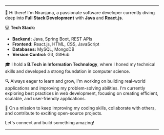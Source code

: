 
---

👋 Hi there! I'm Niranjana, a passionate software developer currently diving deep into **Full Stack Development** with **Java** and **React.js**.

💻 **Tech Stack:**
- **Backend:** Java, Spring Boot, REST APIs
- **Frontend:** React.js, HTML, CSS, JavaScript
- **Databases:** MySQL, MongoDB
- **Version Control:** Git, GitHub

🎓 I hold a **B.Tech in Information Technology**, where I honed my technical skills and developed a strong foundation in computer science.

🔍 Always eager to learn and grow, I'm working on building real-world applications and improving my problem-solving abilities. I'm currently exploring best practices in web development, focusing on creating efficient, scalable, and user-friendly applications.

🌱 On a mission to keep improving my coding skills, collaborate with others, and contribute to exciting open-source projects.

Let's connect and build something amazing!

---

